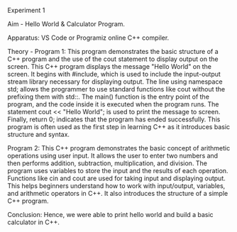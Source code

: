 Experiment 1

Aim - Hello World & Calculator Program.

Apparatus: VS Code or Programiz online C++ compiler.

Theory - 
Program 1:
This program demonstrates the basic structure of a C++ program and the use of the cout statement to display output on the screen. This C++ program displays the message "Hello World" on the screen. It begins with
#include<iostream>, which is used to include the input-output stream library necessary for displaying output. The line using namespace std; allows the programmer to use standard functions like cout without the 
prefixing them with std::. The main() function is the entry point of the program, and the code inside it is executed when the program runs. The statement cout << "Hello World"; is used to print the message to 
screen. Finally, return 0; indicates that the program has ended successfully. This program is often used as the first step in learning C++ as it introduces basic structure and syntax.

Program 2:
This C++ program demonstrates the basic concept of arithmetic operations using user input. It allows the user to enter two numbers and then performs addition, subtraction, multiplication, and division. The program 
uses variables to store the input and the results of each operation. Functions like cin and cout are used for taking input and displaying output. This helps beginners understand how to work with input/output, 
variables, and arithmetic operators in C++. It also introduces the structure of a simple C++ program.

Conclusion: Hence, we were able to print hello world and build a basic calculator in C++.
